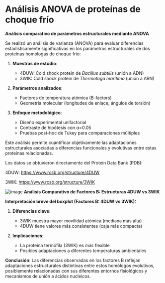 # Análisis ANOVA de proteínas de choque frío
**Análisis comparativo de parámetros estructurales mediante ANOVA**

Se realizó un análisis de varianza (ANOVA) para evaluar diferencias estadísticamente significativas en los parámetros estructurales de dos proteínas homólogas de choque frío:

1. **Muestras de estudio**:
   - 4DUW: Cold shock protein de *Bacillus subtilis* (unión a ADN)
   - 3WIK: Cold shock protein de *Thermotoga maritima* (unión a ARN)

2. **Parámetros analizados**:
   - Factores de temperatura atómica (B-factors)
   - Geometría molecular (longitudes de enlace, ángulos de torsión)

4. **Enfoque metodológico**:
   - Diseño experimental unifactorial
   - Contraste de hipótesis con α=0.05
   - Pruebas post-hoc de Tukey para comparaciones múltiples

Este análisis permite cuantificar objetivamente las adaptaciones estructurales asociadas a diferencias funcionales y evolutivas entre estas proteínas relacionadas.

Los datos se obtuvieron directamente del Protein Data Bank (PDB):

4DUW: https://www.rcsb.org/structure/4DUW

3WIK: https://www.rcsb.org/structure/3WIK






![image](https://github.com/user-attachments/assets/13137930-c11c-4019-8487-9e2b9ecd5cc8)
**Análisis Comparativo de Factores B: Estructuras 4DUW vs 3WIK**

**Interpretación breve del boxplot (Factores B: 4DUW vs 3WIK):**

1. **Diferencias clave**:
   - 3WIK muestra mayor movilidad atómica (mediana más alta)
   - 4DUW tiene valores más consistentes (caja más compacta)

2. **Implicaciones**:
   - La proteína termófila (3WIK) es más flexible
   - Posibles adaptaciones a diferentes temperaturas ambientales

**Conclusión**: Las diferencias observadas en los factores B reflejan adaptaciones estructurales distintivas entre estos homólogos evolutivos, posiblemente relacionadas con sus diferentes entornos fisiológicos y mecanismos de unión a ácidos nucleicos.
